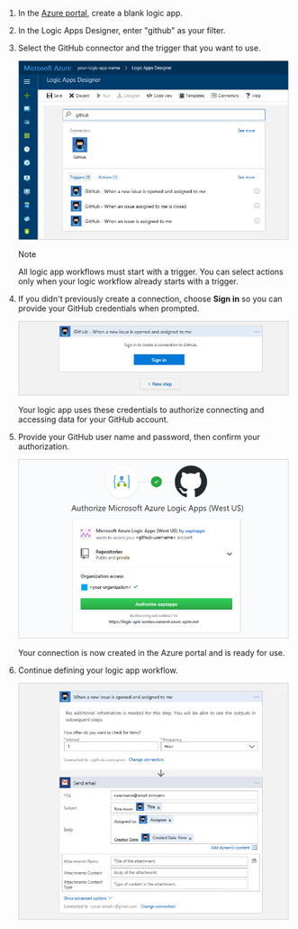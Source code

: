 1. In the [Azure portal](https://portal.azure.com), 
create a blank logic app. 

2. In the Logic Apps Designer, 
enter "github" as your filter. 

3. Select the GitHub connector and the trigger 
that you want to use.

   ![Select the GitHub connector and a trigger](./media/connectors-create-api-github/github-connector.png)

   > [!NOTE]
   > All logic app workflows must start with a trigger. 
   > You can select actions only when your logic workflow 
   > already starts with a trigger. 

4. If you didn't previously create a connection, 
choose **Sign in** so you can provide 
your GitHub credentials when prompted.  

   ![Sign in with your GitHub credentials](./media/connectors-create-api-github/github-connector-sign-in-credentials.png)

   Your logic app uses these credentials to authorize 
   connecting and accessing data for your GitHub account. 

5. Provide your GitHub user name and password, then confirm your authorization.

   ![Provide credentials and confirm authorization](./media/connectors-create-api-github/github-connector-authorize.png)   

   Your connection is now created in the Azure portal 
   and is ready for use.

6. Continue defining your logic app workflow.

   ![Add more actions to your logic app workflow](./media/connectors-create-api-github/github-connector-logic-app.png)

